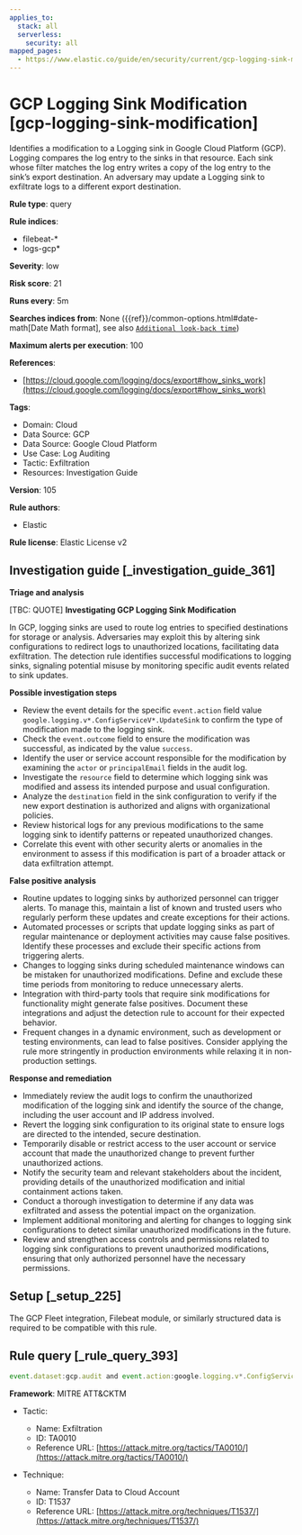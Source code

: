 ```yaml
---
applies_to:
  stack: all
  serverless:
    security: all
mapped_pages:
  - https://www.elastic.co/guide/en/security/current/gcp-logging-sink-modification.html
---
```


# GCP Logging Sink Modification [gcp-logging-sink-modification]

Identifies a modification to a Logging sink in Google Cloud Platform (GCP). Logging compares the log entry to the sinks in that resource. Each sink whose filter matches the log entry writes a copy of the log entry to the sink’s export destination. An adversary may update a Logging sink to exfiltrate logs to a different export destination.

**Rule type**: query

**Rule indices**:

* filebeat-*
* logs-gcp*

**Severity**: low

**Risk score**: 21

**Runs every**: 5m

**Searches indices from**: None ({{ref}}/common-options.html#date-math[Date Math format], see also [`Additional look-back time`](docs-content://solutions/security/detect-and-alert/create-detection-rule.md#rule-schedule))

**Maximum alerts per execution**: 100

**References**:

* [https://cloud.google.com/logging/docs/export#how_sinks_work](https://cloud.google.com/logging/docs/export#how_sinks_work)

**Tags**:

* Domain: Cloud
* Data Source: GCP
* Data Source: Google Cloud Platform
* Use Case: Log Auditing
* Tactic: Exfiltration
* Resources: Investigation Guide

**Version**: 105

**Rule authors**:

* Elastic

**Rule license**: Elastic License v2

## Investigation guide [_investigation_guide_361]

**Triage and analysis**

[TBC: QUOTE]
**Investigating GCP Logging Sink Modification**

In GCP, logging sinks are used to route log entries to specified destinations for storage or analysis. Adversaries may exploit this by altering sink configurations to redirect logs to unauthorized locations, facilitating data exfiltration. The detection rule identifies successful modifications to logging sinks, signaling potential misuse by monitoring specific audit events related to sink updates.

**Possible investigation steps**

* Review the event details for the specific `event.action` field value `google.logging.v*.ConfigServiceV*.UpdateSink` to confirm the type of modification made to the logging sink.
* Check the `event.outcome` field to ensure the modification was successful, as indicated by the value `success`.
* Identify the user or service account responsible for the modification by examining the `actor` or `principalEmail` fields in the audit log.
* Investigate the `resource` field to determine which logging sink was modified and assess its intended purpose and usual configuration.
* Analyze the `destination` field in the sink configuration to verify if the new export destination is authorized and aligns with organizational policies.
* Review historical logs for any previous modifications to the same logging sink to identify patterns or repeated unauthorized changes.
* Correlate this event with other security alerts or anomalies in the environment to assess if this modification is part of a broader attack or data exfiltration attempt.

**False positive analysis**

* Routine updates to logging sinks by authorized personnel can trigger alerts. To manage this, maintain a list of known and trusted users who regularly perform these updates and create exceptions for their actions.
* Automated processes or scripts that update logging sinks as part of regular maintenance or deployment activities may cause false positives. Identify these processes and exclude their specific actions from triggering alerts.
* Changes to logging sinks during scheduled maintenance windows can be mistaken for unauthorized modifications. Define and exclude these time periods from monitoring to reduce unnecessary alerts.
* Integration with third-party tools that require sink modifications for functionality might generate false positives. Document these integrations and adjust the detection rule to account for their expected behavior.
* Frequent changes in a dynamic environment, such as development or testing environments, can lead to false positives. Consider applying the rule more stringently in production environments while relaxing it in non-production settings.

**Response and remediation**

* Immediately review the audit logs to confirm the unauthorized modification of the logging sink and identify the source of the change, including the user account and IP address involved.
* Revert the logging sink configuration to its original state to ensure logs are directed to the intended, secure destination.
* Temporarily disable or restrict access to the user account or service account that made the unauthorized change to prevent further unauthorized actions.
* Notify the security team and relevant stakeholders about the incident, providing details of the unauthorized modification and initial containment actions taken.
* Conduct a thorough investigation to determine if any data was exfiltrated and assess the potential impact on the organization.
* Implement additional monitoring and alerting for changes to logging sink configurations to detect similar unauthorized modifications in the future.
* Review and strengthen access controls and permissions related to logging sink configurations to prevent unauthorized modifications, ensuring that only authorized personnel have the necessary permissions.


## Setup [_setup_225]

The GCP Fleet integration, Filebeat module, or similarly structured data is required to be compatible with this rule.


## Rule query [_rule_query_393]

```js
event.dataset:gcp.audit and event.action:google.logging.v*.ConfigServiceV*.UpdateSink and event.outcome:success
```

**Framework**: MITRE ATT&CKTM

* Tactic:

    * Name: Exfiltration
    * ID: TA0010
    * Reference URL: [https://attack.mitre.org/tactics/TA0010/](https://attack.mitre.org/tactics/TA0010/)

* Technique:

    * Name: Transfer Data to Cloud Account
    * ID: T1537
    * Reference URL: [https://attack.mitre.org/techniques/T1537/](https://attack.mitre.org/techniques/T1537/)



